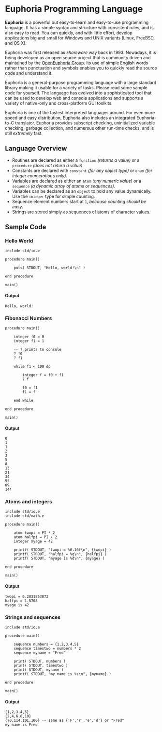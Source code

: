 # Euphoria Programming Language

**Euphoria** is a powerful but easy-to-learn and easy-to-use programming language. It has a simple syntax and structure with consistent rules, and is also easy to read. You can quickly, and with little effort, develop applications big and small for Windows and UNIX variants (Linux, FreeBSD, and OS X).

Euphoria was first released as _shareware_ way back in 1993. Nowadays, it is being developed as an open source project that is community driven and maintained by the [OpenEuphoria Group](http://openeuphoria.org/). Its use of simple English words rather than punctuation and symbols enables you to quickly read the source code and understand it.

Euphoria is a general-purpose programming language with a large standard library making it usable for a variety of tasks.  Please read some sample code for yourself. The language has evolved into a sophisticated tool that can be used to develop web and console applications and supports a variety of native-only and cross-platform GUI toolkits.

Euphoria is one of the fastest interpreted languages around. For even more speed and easy distribution, Euphoria also includes an integrated Euphoria-to-C translator. Euphoria provides subscript checking, uninitialized variable checking, garbage collection, and numerous other run-time checks, and is still _extremely_ fast.

## Language Overview

* Routines are declared as either a `function` _(returns a value)_ or a `procedure` _(does not return a value)_.
* Constants are declared with `constant` _(for any object type)_ or `enum` _(for integer enumerations only)_.
* Variables are declared as either an `atom` _(any numeric value)_ or a `sequence` _(a dynamic array of atoms or sequences)_.
* Variables can be declared as an `object` to hold any value dynamically. Use the `integer` type for simple counting.
* Sequence element numbers start at `1`, _because counting should be easy_.
* Strings are stored simply as sequences of atoms of character values.

## Sample Code

### Hello World

```euphoria
include std/io.e

procedure main()
    
    puts( STDOUT, "Hello, world!\n" )
    
end procedure

main()
```

#### Output

    Hello, world!

### Fibonacci Numbers

```euphoria
procedure main()
    
    integer f0 = 0
    integer f1 = 1
    
    -- ? prints to console
    ? f0
    ? f1
    
    while f1 < 100 do
        
        integer f = f0 + f1
        ? f
        
        f0 = f1
        f1 = f
        
    end while
    
end procedure

main()
```

#### Output

    0
    1
    1
    2
    3
    5
    8
    13
    21
    34
    55
    89
    144

### Atoms and integers

```euphoria
include std/io.e
include std/math.e

procedure main()
    
    atom twopi = PI * 2
    atom halfpi = PI / 2
    integer myage = 42
    
    printf( STDOUT, "twopi = %0.10f\n", {twopi} )
    printf( STDOUT, "halfpi = %g\n", {halfpi} )
    printf( STDOUT, "myage is %d\n", {myage} )
    
end procedure

main()
```

#### Output

    twopi = 6.2831853072
    halfpi = 1.5708
    myage is 42

### Strings and sequences

```euphoria
include std/io.e

procedure main()
    
    sequence numbers = {1,2,3,4,5}
    sequence timestwo = numbers * 2
    sequence myname = "Fred"
    
    print( STDOUT, numbers )
    print( STDOUT, timestwo )
    print( STDOUT, myname )
    printf( STDOUT, "my name is %s\n", {myname} )
    
end procedure

main()
```

#### Output

    {1,2,3,4,5}
    {2,4,6,8,10}
    {70,114,101,100} -- same as {'F','r','e','d'} or "Fred"
    my name is Fred
